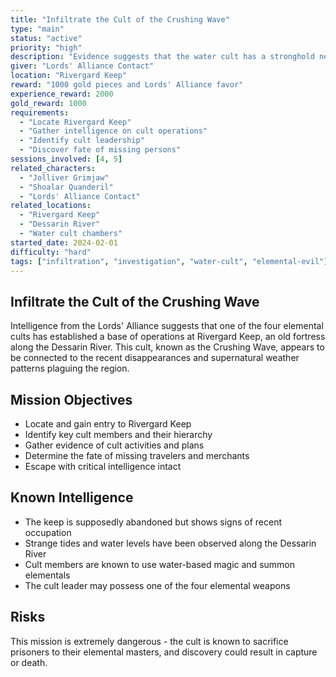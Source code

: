 ```yaml
---
title: "Infiltrate the Cult of the Crushing Wave"
type: "main"
status: "active"
priority: "high"
description: "Evidence suggests that the water cult has a stronghold near Rivergard Keep. The party must gather intelligence on their operations and discover their connection to the missing delegation."
giver: "Lords' Alliance Contact"
location: "Rivergard Keep"
reward: "1000 gold pieces and Lords' Alliance favor"
experience_reward: 2000
gold_reward: 1000
requirements:
  - "Locate Rivergard Keep"
  - "Gather intelligence on cult operations"
  - "Identify cult leadership"
  - "Discover fate of missing persons"
sessions_involved: [4, 5]
related_characters:
  - "Jolliver Grimjaw"
  - "Shoalar Quanderil"
  - "Lords' Alliance Contact"
related_locations:
  - "Rivergard Keep"
  - "Dessarin River"
  - "Water cult chambers"
started_date: 2024-02-01
difficulty: "hard"
tags: ["infiltration", "investigation", "water-cult", "elemental-evil"]
---
```


## Infiltrate the Cult of the Crushing Wave

Intelligence from the Lords' Alliance suggests that one of the four elemental cults has established a base of operations at Rivergard Keep, an old fortress along the Dessarin River. This cult, known as the Crushing Wave, appears to be connected to the recent disappearances and supernatural weather patterns plaguing the region.

## Mission Objectives

- Locate and gain entry to Rivergard Keep
- Identify key cult members and their hierarchy
- Gather evidence of cult activities and plans
- Determine the fate of missing travelers and merchants
- Escape with critical intelligence intact

## Known Intelligence

- The keep is supposedly abandoned but shows signs of recent occupation
- Strange tides and water levels have been observed along the Dessarin River
- Cult members are known to use water-based magic and summon elementals
- The cult leader may possess one of the four elemental weapons

## Risks

This mission is extremely dangerous - the cult is known to sacrifice prisoners to their elemental masters, and discovery could result in capture or death.
